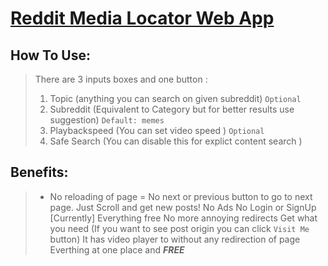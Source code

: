# **[Reddit Media Locator Web App](https://knownblackhat.github.io/cdn-web-app/)**

## **How To Use:**
> There are 3 inputs boxes and one button :
> 1) Topic (anything you can search on given subreddit) `Optional`
> 2) Subreddit (Equivalent to Category but for better results use suggestion) `Default: memes`
> 3) Playbackspeed  (You can set video speed ) `Optional`
> 4) Safe Search (You can disable this for explict content search )

## **Benefits:**
> + No reloading of page
> = No next or previous button to go to next page. Just Scroll and get new posts!
> No Ads
> No Login or SignUp [Currently]
> Everything free
> No more annoying redirects
> Get what you need (If you want to see post origin you can click `Visit Me` button)
> It has video player to without any redirection of page
> Everthing at one place and **_FREE_**
